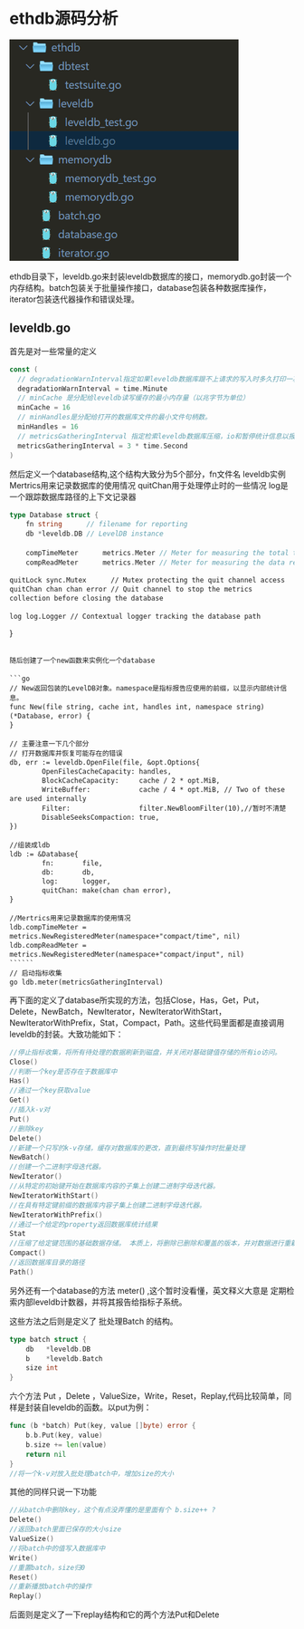 # ethdb源码分析

![1584948185228](./images/ethdb目录.png)

ethdb目录下，leveldb.go来封装leveldb数据库的接口，memorydb.go封装一个内存结构。batch包装关于批量操作接口，database包装各种数据库操作，iterator包装迭代器操作和错误处理。

## leveldb.go

首先是对一些常量的定义

```go
const (
  // degradationWarnInterval指定如果leveldb数据库跟不上请求的写入时多久打印一次警告。
  degradationWarnInterval = time.Minute
  // minCache 是分配给leveldb读写缓存的最小内存量（以兆字节为单位）
  minCache = 16
  // minHandles是分配给打开的数据库文件的最小文件句柄数。
  minHandles = 16
  // metricsGatheringInterval 指定检索leveldb数据库压缩，io和暂停统计信息以报告给用户的时间间隔。
  metricsGatheringInterval = 3 * time.Second
)
```

然后定义一个database结构,这个结构大致分为5个部分，fn文件名  leveldb实例 Mertrics用来记录数据库的使用情况 quitChan用于处理停止时的一些情况 log是一个跟踪数据库路径的上下文记录器

```go
type Database struct {
	fn string      // filename for reporting
	db *leveldb.DB // LevelDB instance
	
	compTimeMeter      metrics.Meter // Meter for measuring the total time spent in database compaction
	compReadMeter      metrics.Meter // Meter for measuring the data read during compaction
``````

	quitLock sync.Mutex      // Mutex protecting the quit channel access
	quitChan chan chan error // Quit channel to stop the metrics collection before closing the database
	
	log log.Logger // Contextual logger tracking the database path
}
```

随后创建了一个new函数来实例化一个database

​```go
// New返回包装的LevelDB对象。namespace是指标报告应使用的前缀，以显示内部统计信息。
func New(file string, cache int, handles int, namespace string) (*Database, error) {
}

// 主要注意一下几个部分
// 打开数据库并恢复可能存在的错误
db, err := leveldb.OpenFile(file, &opt.Options{
		OpenFilesCacheCapacity: handles,
		BlockCacheCapacity:     cache / 2 * opt.MiB,
		WriteBuffer:            cache / 4 * opt.MiB, // Two of these are used internally
		Filter:                 filter.NewBloomFilter(10),//暂时不清楚
		DisableSeeksCompaction: true,
})

//组装成ldb
ldb := &Database{
		fn:       file,
		db:       db,
		log:      logger,
		quitChan: make(chan chan error),
}

//Mertrics用来记录数据库的使用情况
ldb.compTimeMeter = metrics.NewRegisteredMeter(namespace+"compact/time", nil)
ldb.compReadMeter = metrics.NewRegisteredMeter(namespace+"compact/input", nil)
​``````
// 启动指标收集
go ldb.meter(metricsGatheringInterval)
```

再下面的定义了database所实现的方法，包括Close，Has，Get，Put，Delete，NewBatch，NewIterator，NewIteratorWithStart，NewIteratorWithPrefix，Stat，Compact，Path。这些代码里面都是直接调用leveldb的封装。大致功能如下：

```go
//停止指标收集，将所有待处理的数据刷新到磁盘，并关闭对基础键值存储的所有io访问。
Close()
//判断一个key是否存在于数据库中
Has()
//通过一个key获取value
Get()
//插入k-v对
Put()
//删除key
Delete()
//新建一个只写的k-v存储，缓存对数据库的更改，直到最终写操作时批量处理
NewBatch()
//创建一个二进制字母迭代器。
NewIterator()
//从特定的初始键开始在数据库内容的子集上创建二进制字母迭代器。
NewIteratorWithStart()
//在具有特定键前缀的数据库内容子集上创建二进制字母迭代器。
NewIteratorWithPrefix()
//通过一个给定的property返回数据库统计结果
Stat
//压缩了给定键范围的基础数据存储。 本质上，将删除已删除和覆盖的版本，并对数据进行重新排列以降低访问它们所需的操作成本。
Compact()
//返回数据库目录的路径
Path()
```

另外还有一个database的方法  meter() ,这个暂时没看懂，英文释义大意是 定期检索内部leveldb计数器，并将其报告给指标子系统。

这些方法之后则是定义了 批处理Batch 的结构。

```go
type batch struct {
	db   *leveldb.DB
	b    *leveldb.Batch
	size int
}
```

六个方法 Put ，Delete ，ValueSize，Write，Reset，Replay,代码比较简单，同样是封装自leveldb的函数。以put为例：

```go
func (b *batch) Put(key, value []byte) error {
	b.b.Put(key, value)
	b.size += len(value)
	return nil
}
//将一个k-v对放入批处理batch中，增加size的大小
```

其他的同样只说一下功能

```go
//从batch中删除key，这个有点没弄懂的是里面有个 b.size++ ?
Delete()
//返回batch里面已保存的大小size
ValueSize()
//将batch中的值写入数据库中
Write()
//重置batch，size归0
Reset()
//重新播放batch中的操作
Replay()
```

后面则是定义了一下replay结构和它的两个方法Put和Delete
